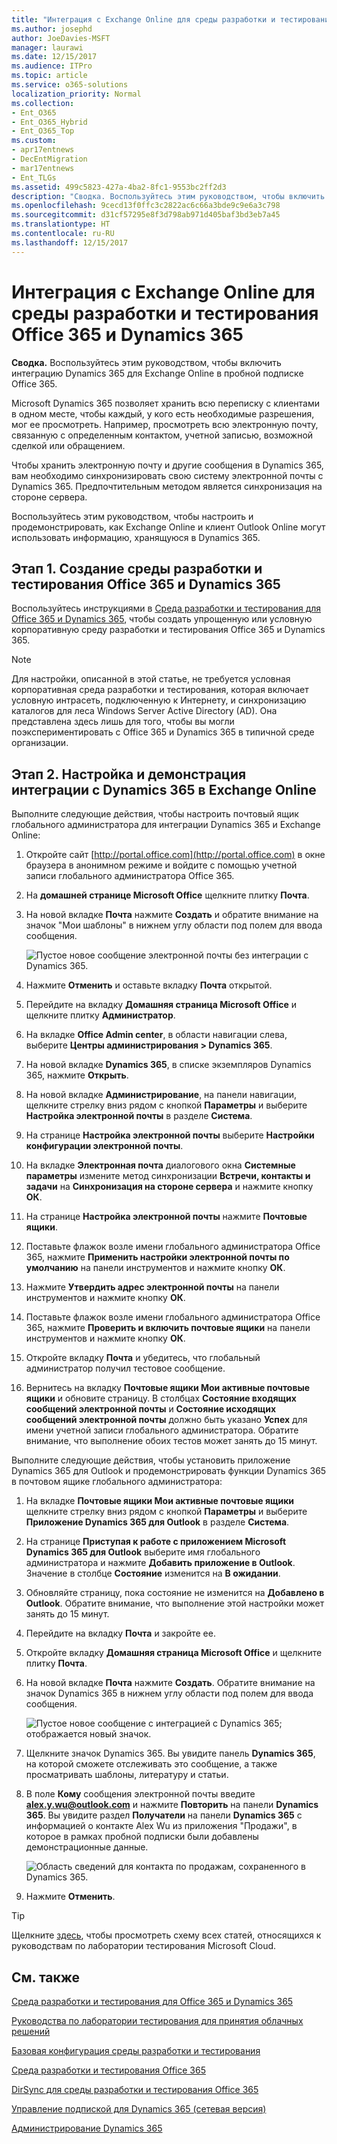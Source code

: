 ```yaml
---
title: "Интеграция с Exchange Online для среды разработки и тестирования Office 365 и Dynamics 365"
ms.author: josephd
author: JoeDavies-MSFT
manager: laurawi
ms.date: 12/15/2017
ms.audience: ITPro
ms.topic: article
ms.service: o365-solutions
localization_priority: Normal
ms.collection:
- Ent_O365
- Ent_O365_Hybrid
- Ent_O365_Top
ms.custom:
- apr17entnews
- DecEntMigration
- mar17entnews
- Ent_TLGs
ms.assetid: 499c5823-427a-4ba2-8fc1-9553bc2ff2d3
description: "Сводка. Воспользуйтесь этим руководством, чтобы включить интеграцию Dynamics 365 для Exchange Online в пробной подписке Office 365."
ms.openlocfilehash: 9cecd13f0ffc3c2822ac6c66a3bde9c9e6a3c798
ms.sourcegitcommit: d31cf57295e8f3d798ab971d405baf3bd3eb7a45
ms.translationtype: HT
ms.contentlocale: ru-RU
ms.lasthandoff: 12/15/2017
---
```

# <a name="exchange-online-integration-for-your-office-365-and-dynamics-365-devtest-environment"></a>Интеграция с Exchange Online для среды разработки и тестирования Office 365 и Dynamics 365

 **Сводка.** Воспользуйтесь этим руководством, чтобы включить интеграцию Dynamics 365 для Exchange Online в пробной подписке Office 365.
  
Microsoft Dynamics 365 позволяет хранить всю переписку с клиентами в одном месте, чтобы каждый, у кого есть необходимые разрешения, мог ее просмотреть. Например, просмотреть всю электронную почту, связанную с определенным контактом, учетной записью, возможной сделкой или обращением.
  
Чтобы хранить электронную почту и другие сообщения в Dynamics 365, вам необходимо синхронизировать свою систему электронной почты с Dynamics 365. Предпочтительным методом является синхронизация на стороне сервера.
  
Воспользуйтесь этим руководством, чтобы настроить и продемонстрировать, как Exchange Online и клиент Outlook Online могут использовать информацию, хранящуюся в Dynamics 365. 
  
## <a name="phase-1-build-out-the-office-365-and-dynamics-365-devtest-environment"></a>Этап 1. Создание среды разработки и тестирования Office 365 и Dynamics 365

Воспользуйтесь инструкциями в [Среда разработки и тестирования для Office 365 и Dynamics 365](office-365-and-dynamics-365-dev-test-environment.md), чтобы создать упрощенную или условную корпоративную среду разработки и тестирования Office 365 и Dynamics 365.
  
> [!NOTE]
> Для настройки, описанной в этой статье, не требуется условная корпоративная среда разработки и тестирования, которая включает условную интрасеть, подключенную к Интернету, и синхронизацию каталогов для леса Windows Server Active Directory (AD). Она представлена здесь лишь для того, чтобы вы могли поэкспериментировать с Office 365 и Dynamics 365 в типичной среде организации. 
  
## <a name="phase-2-configure-and-demonstrate-dynamics-365-integration-in-exchange-online"></a>Этап 2. Настройка и демонстрация интеграции с Dynamics 365 в Exchange Online

Выполните следующие действия, чтобы настроить почтовый ящик глобального администратора для интеграции Dynamics 365 и Exchange Online:
  
1. Откройте сайт [http://portal.office.com](http://portal.office.com) в окне браузера в анонимном режиме и войдите с помощью учетной записи глобального администратора Office 365.
    
2. На **домашней странице Microsoft Office** щелкните плитку **Почта**.
    
3. На новой вкладке **Почта** нажмите **Создать** и обратите внимание на значок "Мои шаблоны" в нижнем углу области под полем для ввода сообщения.
    
     ![Пустое новое сообщение электронной почты без интеграции с Dynamics 365.](images/879b54fd-a68f-4581-9f89-d5050df6f4de.png)
  
4. Нажмите **Отменить** и оставьте вкладку **Почта** открытой.
    
5. Перейдите на вкладку **Домашняя страница Microsoft Office** и щелкните плитку **Администратор**.
    
6. На вкладке **Office Admin center**, в области навигации слева, выберите **Центры администрирования > Dynamics 365**.
    
7. На новой вкладке **Dynamics 365**, в списке экземпляров Dynamics 365, нажмите **Открыть**.
    
8. На новой вкладке **Администрирование**, на панели навигации, щелкните стрелку вниз рядом с кнопкой **Параметры** и выберите **Настройка электронной почты** в разделе **Система**.
    
9.  На странице **Настройка электронной почты** выберите **Настройки конфигурации электронной почты**.
    
10. На вкладке **Электронная почта** диалогового окна **Системные параметры** измените метод синхронизации **Встречи, контакты и задачи** на **Синхронизация на стороне сервера** и нажмите кнопку **ОК**.
    
11. На странице **Настройка электронной почты** нажмите **Почтовые ящики**.
    
12. Поставьте флажок возле имени глобального администратора Office 365, нажмите **Применить настройки электронной почты по умолчанию** на панели инструментов и нажмите кнопку **ОК**.
    
13. Нажмите **Утвердить адрес электронной почты** на панели инструментов и нажмите кнопку **ОК**.
    
14. Поставьте флажок возле имени глобального администратора Office 365, нажмите **Проверить и включить почтовые ящики** на панели инструментов и нажмите кнопку **ОК**.
    
15. Откройте вкладку **Почта** и убедитесь, что глобальный администратор получил тестовое сообщение.
    
16. Вернитесь на вкладку **Почтовые ящики Мои активные почтовые ящики** и обновите страницу. В столбцах **Состояние входящих сообщений электронной почты** и **Состояние исходящих сообщений электронной почты** должно быть указано **Успех** для имени учетной записи глобального администратора. Обратите внимание, что выполнение обоих тестов может занять до 15 минут.
    
Выполните следующие действия, чтобы установить приложение Dynamics 365 для Outlook и продемонстрировать функции Dynamics 365 в почтовом ящике глобального администратора:
  
1. На вкладке **Почтовые ящики Мои активные почтовые ящики** щелкните стрелку вниз рядом с кнопкой **Параметры** и выберите **Приложение Dynamics 365 для Outlook** в разделе **Система**.
    
2. На странице **Приступая к работе с приложением Microsoft Dynamics 365 для Outlook** выберите имя глобального администратора и нажмите **Добавить приложение в Outlook**. Значение в столбце **Состояние** изменится на **В ожидании**.
    
3. Обновляйте страницу, пока состояние не изменится на **Добавлено в Outlook**. Обратите внимание, что выполнение этой настройки может занять до 15 минут.
    
4. Перейдите на вкладку **Почта** и закройте ее.
    
5. Откройте вкладку **Домашняя страница Microsoft Office** и щелкните плитку **Почта**.
    
6. На новой вкладке **Почта** нажмите **Создать**. Обратите внимание на значок Dynamics 365 в нижнем углу области под полем для ввода сообщения.
    
     ![Пустое новое сообщение с интеграцией с Dynamics 365; отображается новый значок.](images/ecb822e1-45fe-4481-99a1-294317d1d2de.png)
  
7. Щелкните значок Dynamics 365. Вы увидите панель **Dynamics 365**, на которой сможете отслеживать это сообщение, а также просматривать шаблоны, литературу и статьи.
    
8. В поле **Кому** сообщения электронной почты введите **alex.y.wu@outlook.com** и нажмите **Повторить** на панели **Dynamics 365**. Вы увидите раздел **Получатели** на панели **Dynamics 365** с информацией о контакте Alex Wu из приложения "Продажи", в которое в рамках пробной подписки были добавлены демонстрационные данные.
    
     ![Область сведений для контакта по продажам, сохраненного в Dynamics 365.](images/a010fa5f-3f1b-47d4-ab5e-d00d85a24a3f.png)
  
9. Нажмите **Отменить**.

> [!TIP]
> Щелкните [здесь](http://aka.ms/catlgstack), чтобы просмотреть схему всех статей, относящихся к руководствам по лаборатории тестирования Microsoft Cloud.
    
## <a name="see-also"></a>См. также

[Среда разработки и тестирования для Office 365 и Dynamics 365](office-365-and-dynamics-365-dev-test-environment.md)
  
[Руководства по лаборатории тестирования для принятия облачных решений](cloud-adoption-test-lab-guides-tlgs.md)
  
[Базовая конфигурация среды разработки и тестирования](base-configuration-dev-test-environment.md)
  
[Среда разработки и тестирования Office 365](office-365-dev-test-environment.md)
  
[DirSync для среды разработки и тестирования Office 365](dirsync-for-your-office-365-dev-test-environment.md)

[Управление подпиской для Dynamics 365 (сетевая версия)](https://technet.microsoft.com/library/jj679903.aspx)
  
[Администрирование Dynamics 365](https://technet.microsoft.com/library/dn531101.aspx)


